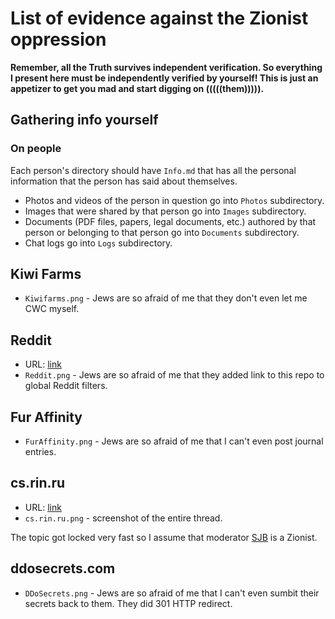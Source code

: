 # List of evidence against the Zionist oppression

**Remember, all the Truth survives independent verification. So everything I present here must be independently verified by yourself! This is just an appetizer to get you mad and start digging on (((((them))))).**

## Gathering info yourself

### On people

Each person's directory should have `Info.md` that has all the personal information that the person has said about themselves.

* Photos and videos of the person in question go into `Photos` subdirectory.
* Images that were shared by that person go into `Images` subdirectory.
* Documents (PDF files, papers, legal documents, etc.) authored by that person or belonging to that person go into `Documents` subdirectory.
* Chat logs go into `Logs` subdirectory.

## Kiwi Farms

* `Kiwifarms.png` - Jews are so afraid of me that they don't even let me CWC myself.

## Reddit

* URL: [link](https://www.reddit.com/r/solarpunk/comments/1e70usb/singularity_movement/)
* `Reddit.png` - Jews are so afraid of me that they added link to this repo to global Reddit filters.

## Fur Affinity

* `FurAffinity.png` - Jews are so afraid of me that I can't even post journal entries.

## cs.rin.ru

* URL: [link](https://cs.rin.ru/forum/viewtopic.php?f=14&t=142441)
* `cs.rin.ru.png` - screenshot of the entire thread.

The topic got locked very fast so I assume that moderator [SJB](https://cs.rin.ru/forum/memberlist.php?mode=viewprofile&u=1760547) is a Zionist.

## ddosecrets.com

* `DDoSecrets.png` - Jews are so afraid of me that I can't even sumbit their secrets back to them. They did 301 HTTP redirect.
